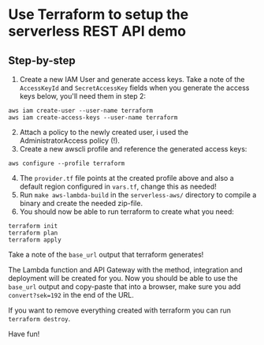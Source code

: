 # Use Terraform to setup the serverless REST API demo

## Step-by-step

1. Create a new IAM User and generate access keys. Take a note of the `AccessKeyId` and `SecretAccessKey` fields when you generate the access keys below, you'll need them in step 2:
```
aws iam create-user --user-name terraform
aws iam create-access-keys --user-name terraform
```
2. Attach a policy to the newly created user, i used the AdministratorAccess policy (!).
3. Create a new awscli profile and reference the generated access keys:
```
aws configure --profile terraform
```
4. The `provider.tf` file points at the created profile above and also a default region configured in `vars.tf`, change this as needed!
5. Run `make aws-lambda-build` in the `serverless-aws/` directory to compile a binary and create the needed zip-file.
6. You should now be able to run terraform to create what you need:
```
terraform init
terraform plan
terraform apply
```

Take a note of the `base_url` output that terraform generates!

The Lambda function and API Gateway with the method, integration and deployment will be created for you. Now you should be able to use the `base_url` output and copy-paste that into a browser, make sure you add `convert?sek=192` in the end of the URL.

If you want to remove everything created with terraform you can run `terraform destroy`.

Have fun!